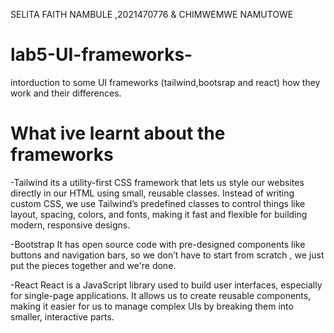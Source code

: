 SELITA FAITH NAMBULE ,2021470776 & CHIMWEMWE NAMUTOWE
# lab5-UI-frameworks-
intorduction to some UI frameworks  (tailwind,bootsrap and react) how they work and their differences.

# What ive learnt about the frameworks
-Tailwind
its a utility-first CSS framework that lets us style our websites directly in our HTML using small, reusable classes. Instead of writing custom CSS, we use Tailwind’s predefined classes to control things like layout, spacing, colors, and fonts, making it fast and flexible for building modern, responsive designs.

-Bootstrap
 It has open source code with pre-designed components like buttons and navigation bars, so we don’t have to start from scratch , we just put the pieces together and we're done.

-React
React is a JavaScript library used to build user interfaces, especially for single-page applications. It allows us to create reusable components, making it easier for us to manage complex UIs by breaking them into smaller, interactive parts.

